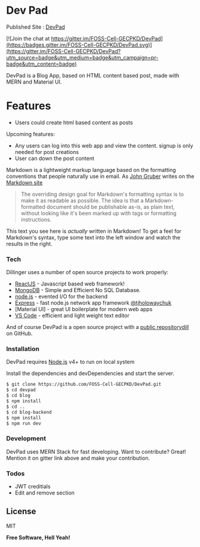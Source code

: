 # Dev Pad

Published Site : [DevPad](https://dev-pad.netlify.app)

[![Join the chat at https://gitter.im/FOSS-Cell-GECPKD/DevPad](https://badges.gitter.im/FOSS-Cell-GECPKD/DevPad.svg)](https://gitter.im/FOSS-Cell-GECPKD/DevPad?utm_source=badge&utm_medium=badge&utm_campaign=pr-badge&utm_content=badge)

DevPad is a Blog App, based on HTML content based post, made with MERN and Material UI.

# Features

- Users could create html based content as posts

Upcoming features:

- Any users can log into this web app and view the content. signup is only needed for post creations
- User can down the post content

Markdown is a lightweight markup language based on the formatting conventions that people naturally use in email. As [John Gruber] writes on the [Markdown site][df1]

> The overriding design goal for Markdown's
> formatting syntax is to make it as readable
> as possible. The idea is that a
> Markdown-formatted document should be
> publishable as-is, as plain text, without
> looking like it's been marked up with tags
> or formatting instructions.

This text you see here is _actually_ written in Markdown! To get a feel for Markdown's syntax, type some text into the left window and watch the results in the right.

### Tech

Dillinger uses a number of open source projects to work properly:

- [ReactJS](https://reactjs.org/) - Javascript based web framework!
- [MongoDB](https://www.mongodb.com/) - Simple and Efficient No SQL Database.
- [node.js] - evented I/O for the backend
- [Express] - fast node.js network app framework [@tjholowaychuk]
- [Material UI] - great UI boilerplate for modern web apps
- [VS Code](https://code.visualstudio.com/) - efficient and light weight text editor

And of course DevPad is a open source project with a [public repository](https://github.com/FOSS-Cell-GECPKD/DevPad)[dill]
on GitHub.

### Installation

DevPad requires [Node.js](https://nodejs.org/) v4+ to run on local system

Install the dependencies and devDependencies and start the server.

```sh
$ git clone https://github.com/FOSS-Cell-GECPKD/DevPad.git
$ cd devpad
$ cd blog
$ npm install
$ cd ..
$ cd blog-backend
$ npm install
$ npm run dev
```

### Development

DevPad uses MERN Stack for fast developing.
Want to contribute? Great!
Mention it on gitter link above and make your contribution.

### Todos

- JWT creditials
- Edit and remove section

## License

MIT

**Free Software, Hell Yeah!**

[//]: # "These are reference links used in the body of this note and get stripped out when the markdown processor does its job. There is no need to format nicely because it shouldn't be seen. Thanks SO - http://stackoverflow.com/questions/4823468/store-comments-in-markdown-syntax"
[dill]: https://github.com/joemccann/dillinger
[git-repo-url]: https://github.com/FOSS-Cell-GECPKD/DevPad
[john gruber]: http://daringfireball.net
[df1]: http://daringfireball.net/projects/markdown/
[node.js]: http://nodejs.org
[twitter bootstrap]: http://twitter.github.com/bootstrap/
[jquery]: http://jquery.com
[@tjholowaychuk]: http://twitter.com/tjholowaychuk
[express]: http://expressjs.com
[angularjs]: http://angularjs.org
[gulp]: http://gulpjs.com
[pldb]: https://github.com/joemccann/dillinger/tree/master/plugins/dropbox/README.md
[plgh]: https://github.com/joemccann/dillinger/tree/master/plugins/github/README.md
[plgd]: https://github.com/joemccann/dillinger/tree/master/plugins/googledrive/README.md
[plod]: https://github.com/joemccann/dillinger/tree/master/plugins/onedrive/README.md
[plme]: https://github.com/joemccann/dillinger/tree/master/plugins/medium/README.md
[plga]: https://github.com/RahulHP/dillinger/blob/master/plugins/googleanalytics/README.md
